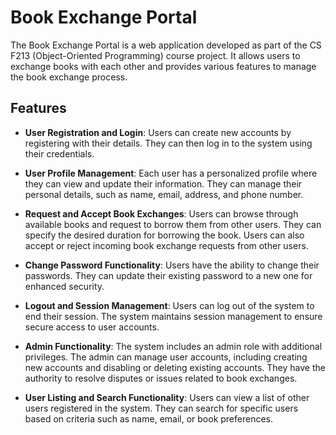 # Book Exchange Portal

The Book Exchange Portal is a web application developed as part of the CS F213 (Object-Oriented Programming) course project. It allows users to exchange books with each other and provides various features to manage the book exchange process.

## Features

- **User Registration and Login**: Users can create new accounts by registering with their details. They can then log in to the system using their credentials.

- **User Profile Management**: Each user has a personalized profile where they can view and update their information. They can manage their personal details, such as name, email, address, and phone number.

- **Request and Accept Book Exchanges**: Users can browse through available books and request to borrow them from other users. They can specify the desired duration for borrowing the book. Users can also accept or reject incoming book exchange requests from other users.

- **Change Password Functionality**: Users have the ability to change their passwords. They can update their existing password to a new one for enhanced security.

- **Logout and Session Management**: Users can log out of the system to end their session. The system maintains session management to ensure secure access to user accounts.

- **Admin Functionality**: The system includes an admin role with additional privileges. The admin can manage user accounts, including creating new accounts and disabling or deleting existing accounts. They have the authority to resolve disputes or issues related to book exchanges.

- **User Listing and Search Functionality**: Users can view a list of other users registered in the system. They can search for specific users based on criteria such as name, email, or book preferences.
